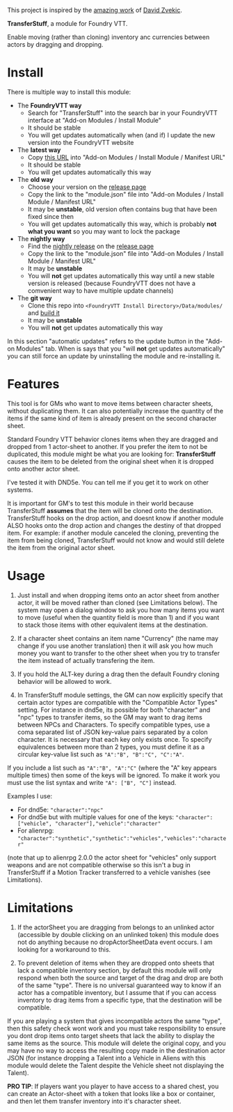 This project is inspired by the [amazing work](https://github.com/David-Zvekic/DragTransfer) of [David Zvekic](https://ko-fi.com/davidzvekic).

**TransferStuff**, a module for Foundry VTT.

Enable moving (rather than cloning) inventory anc currencies between actors by dragging and dropping.

# Install

There is multiple way to install this module:

- The **FoundryVTT way**
    - Search for "TransferStuff" into the search bar in your FoundryVTT interface at "Add-on Modules / Install Module"
    - It should be stable
    - You will get updates automatically when (and if) I update the new version into the FoundryVTT website
- The **latest way**
    - Copy [this URL](https://github.com/playest/TransferStuff/releases/latest/download/module.json) into "Add-on Modules / Install Module / Manifest URL"
    - It should be stable
    - You will get updates automatically this way
- The **old way**
    - Choose your version on the [release page](https://github.com/playest/TransferStuff/releases)
    - Copy the link to the "module.json" file into "Add-on Modules / Install Module / Manifest URL"
    - It may be **unstable**, old version often contains bug that have been fixed since then
    - You will get updates automatically this way, which is probably **not what you want** so you may want to lock the package
- The **nightly way**
    - Find the [nightly release](https://github.com/playest/TransferStuff/releases/tag/nightly) on the [release page](https://github.com/playest/TransferStuff/releases)
    - Copy the link to the "module.json" file into "Add-on Modules / Install Module / Manifest URL"
    - It may be **unstable**
    - You will **not** get updates automatically this way until a new stable version is released (because FoundryVTT does not have a comvenient way to have multiple update channels)
- The **git way**
    - Clone this repo into `<FoundryVTT Install Directory>/Data/modules/` and [build it](DEV.md)
    - It may be **unstable**
    - You will **not** get updates automatically this way

In this section "automatic updates" refers to the update button in the "Add-on Modules" tab. When is says that you "will **not** get updates automatically" you can still force an update by uninstalling the module and re-installing it.

# Features

This tool is for GMs who want to move items between character sheets, without duplicating them. It can also potentially increase the quantity of the items if the same kind of item is already present on the second character sheet.

Standard Foundry VTT behavior clones items when they are dragged and dropped from 1 actor-sheet to another. If you prefer the item to not be duplicated, this module might be what you are looking for: **TransferStuff** causes the item to be deleted from the original sheet when it is dropped onto another actor sheet.

I've tested it with DND5e. You can tell me if you get it to work on other systems.

It is important for GM's to test this module in their world because TransferStuff **assumes** that the item will be cloned onto the destination. TransferStuff hooks on the drop action, and doesnt know if another module ALSO hooks onto the drop action and changes the destiny of that dropped item. For example: if another module canceled the cloning, preventing the item from being cloned, TransferStuff would not know and would still delete the item from the original actor sheet.

# Usage

1. Just install and when dropping items onto an actor sheet from another actor, it will be moved rather than cloned (see Limitations below). The system may open a dialog window to ask you how many items you want to move (useful when the quantity field is more than 1) and if you want to stack those items with other equivalent items at the destination.

2. If a character sheet contains an item name "Currency" (the name may change if you use another translation) then it will ask you how much money you want to transfer to the other sheet when you try to transfer the item instead of actually transfering the item.

3. If you hold the ALT-key during a drag then the default Foundry cloning behavior will be allowed to work.

4. In TransferStuff module settings, the GM can now explicitly specify that certain actor types are compatible with the "Compatible Actor Types" setting. For instance in dnd5e, its possible for both "character" and "npc" types to transfer items, so the GM may want to drag items between NPCs and Characters. To specify compatible types, use a coma separated list of JSON key-value pairs separated by a colon character. It is necessary that each key only exists once. To specify equivalences between more than 2 types, you must define it as a circular key-value list such as `"A":"B", "B":"C", "C":"A"`.

If you include a list such as `"A":"B", "A":"C"` (where the "A" key appears multiple times) then some of the keys will be ignored. To make it work you must use the list syntax and write `"A": ["B", "C"]` instead.

Examples I use:

* For dnd5e: `"character":"npc"`
* For dnd5e but with multiple values for one of the keys: `"character":["vehicle", "character"],"vehicle":"character"`
* For alienrpg: `"character":"synthetic","synthetic":"vehicles","vehicles":"character"`

(note that up to alienrpg 2.0.0 the actor sheet for "vehicles" only support weapons and are not compatible otherwise so this isn't a bug in TransferStuff if a Motion Tracker transferred to a vehicle vanishes (see Limitations).


# Limitations

1) If the actorSheet you are dragging from belongs to an unlinked actor (accessible by double clicking on an unlinked token) this module does not do anything because no dropActorSheetData event occurs. I am looking for a workaround to this.

2) To prevent deletion of items when they are dropped onto sheets that lack a compatible inventory section, by default this module will only respond when both the source and target of the drag and drop are both of the same "type". There is no universal guaranteed way to know if an actor has a compatible inventory, but I assume that if you can access inventory to drag items from a specific type, that the destination will be compatible.

If you are playing a system that gives incompatible actors the same "type", then this safety check wont work and you must take responsibility to ensure you dont drop items onto target sheets that lack the ability to display the same items as the source. This module will delete the original copy, and you may have no way to access the resulting copy made in the destination actor JSON (for instance dropping a Talent into a Vehicle in Aliens with this module would delete the Talent despite the Vehicle sheet not displaying the Talent).

**PRO TIP**: If players want you player to have access to a shared chest, you can create an Actor-sheet with a token that looks like a box or container, and then let them transfer inventory into it's character sheet.
